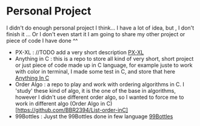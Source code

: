 # Personal Project
 I didn't do enough personal project I think... I have a lot of idea, but , I don't finish it ... Or I don't even start it 
I am going to share my other project or piece of code I have done ^^  
- PX-XL : //TODO add a very short description [PX-XL](https://github.com/BBR2394/PX-XL)
- Anything in C : this is a repo to store all kind of very short, short project or just piece of code made up in C language, for example juste to work with color in terminal, I made some test in C, and store that here  [Anything In C](https://github.com/BBR2394/Anything-in-C)
- Order Algo : a repo to play and work with ordering algorithms in C. I 'study' these kind of algo, it is the one of the base in algorithms, however I didn't use different order algo, so I wanted to force me to work in different algo (Order Algo in C)[https://github.com/BBR2394/List-order-inC]
- 99Bottles : Juyst the 99Bottles done in few language [99Bottles](https://github.com/BBR2394/99Bottles)
